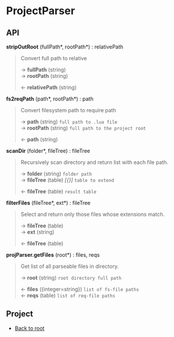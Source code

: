 # ProjectParser



## API

**stripOutRoot** (fullPath\*, rootPath\*) : relativePath  

> Convert full path to relative  
>
> &rarr; **fullPath** (string)  
> &rarr; **rootPath** (string)  
>
> &larr; **relativePath** (string)  

**fs2reqPath** (path\*, rootPath\*) : path  

> Convert filesystem path to require path  
>
> &rarr; **path** (string) `full path to .lua file`  
> &rarr; **rootPath** (string) `full path to the project root`  
>
> &larr; **path** (string)  

**scanDir** (folder\*, fileTree) : fileTree  

> Recursively scan directory and return list with each file path.  
>
> &rarr; **folder** (string) `folder path`  
> &rarr; **fileTree** (table) *[{}]* `table to extend`  
>
> &larr; **fileTree** (table) `result table`  

**filterFiles** (fileTree\*, ext\*) : fileTree  

> Select and return only those files whose extensions match.  
>
> &rarr; **fileTree** (table)  
> &rarr; **ext** (string)  
>
> &larr; **fileTree** (table)  

**projParser.getFiles** (root\*) : files, reqs  

> Get list of all parseable files in directory.  
>
> &rarr; **root** (string) `root directory full path`  
>
> &larr; **files** ({integer=string}) `list of fs-file paths`  
> &larr; **reqs** (table) `list of req-file paths`  

## Project

+ [Back to root](README.md)
